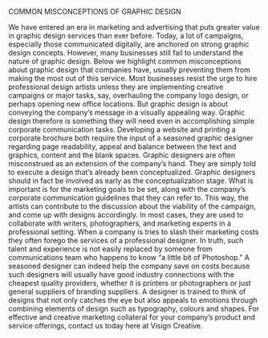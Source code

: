 COMMON MISCONCEPTIONS OF GRAPHIC DESIGN

We have entered an era in marketing and advertising that puts greater value in graphic design
services than ever before. Today, a lot of campaigns, especially those communicated digitally,
are anchored on strong graphic design concepts. However, many businesses still fail to
understand the nature of graphic design. Below we highlight common misconceptions about
graphic design that companies have, usually preventing them from making the most out of this
service.
Most businesses resist the urge to hire professional design artists unless they are implementing
creative campaigns or major tasks, say, overhauling the company logo design, or perhaps
opening new office locations. But graphic design is about conveying the company’s message in a
visually appealing way. Graphic design therefore is something they will need even in
accomplishing simple corporate communication tasks. Developing a website and printing a
corporate brochure both require the input of a seasoned graphic designer regarding page
readability, appeal and balance between the text and graphics, content and the blank spaces.
Graphic designers are often misconstrued as an extension of the company’s hand. They are
simply told to execute a design that’s already been conceptualized. Graphic designers should in
fact be involved as early as the conceptualization stage. What is important is for the marketing
goals to be set, along with the company’s corporate communication guidelines that they can refer
to. This way, the artists can contribute to the discussion about the viability of the campaign, and
come up with designs accordingly. In most cases, they are used to collaborate with writers,
photographers, and marketing experts in a professional setting.
When a company is tries to slash their marketing costs they often forego the services of a
professional designer. In truth, such talent and experience is not easily replaced by someone from
communications team who happens to know “a little bit of Photoshop.” A seasoned designer can
indeed help the company save on costs because such designers will usually have good industry
connections with the cheapest quality providers, whether it is printers or photographers or just
general suppliers of branding suppliers.
A designer is trained to think of designs that not only catches the eye but also appeals to
emotions through combining elements of design such as typography, colours and shapes. For
effective and creative marketing collateral for your company’s product and service offerings,
contact us today here at Visign Creative.
